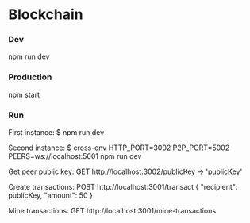 # Blockchain

### Dev
npm run dev

### Production
npm start

### Run
First instance:
$ npm run dev

Second instance:
$ cross-env HTTP_PORT=3002 P2P_PORT=5002 PEERS=ws://localhost:5001 npm run dev

Get peer public key:
GET http://localhost:3002/publicKey -> 'publicKey'

Create transactions:
POST http://localhost:3001/transact
{
  "recipient": publicKey,
  "amount": 50
}

Mine transactions:
GET http://localhost:3001/mine-transactions

